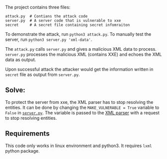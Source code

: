 The project contains three files:
```
attack.py  # Contians the attack code
server.py  # A server code that is vulnerable to xxe
secret     # A secret file containing secret infomraiton
```

To demonstrate the attack, run `python3 attack.py`. To manually test the server, run `python3 server.py 'xml-data'`.

The `attack.py` calls `server.py` and gives a malicious XML data to process. `server.py` processes the malicious XML (contains XXE) and echoes the XML data as output.

Upon successful attack the attacker would get the information written in `secret` file as output from `server.py`.

## Solve:

To protect the server from xxe, the XML parser has to stop resolving the entities. It can be done by changing the `MAKE_VULNERABLE = True` variable to `False` in [`server.py`](https://github.com/QuwsarOhi/xxe-python/blob/04eaceb09127db64974f56d66161e5af9ffe5809/server.py#L11). The variable is passed to the [XML parser](https://github.com/QuwsarOhi/xxe-python/blob/04eaceb09127db64974f56d66161e5af9ffe5809/server.py#L19) with a request to stop resolving entities.


## Requirements

This code only works in linux environment and python3. It requires `lxml` python package.
